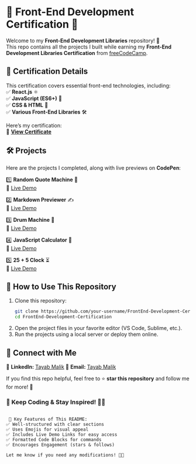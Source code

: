 
# 🎨 Front-End Development Certification 🚀  

Welcome to my **Front-End Development Libraries** repository! 🎉  
This repo contains all the projects I built while earning my **Front-End Development Libraries Certification** from [freeCodeCamp](https://www.freecodecamp.org/certification/tayabmalik/front-end-development-libraries).  

## 📜 Certification Details  
This certification covers essential front-end technologies, including:  
✅ **React.js** ⚛️  
✅ **JavaScript (ES6+)** 🚀  
✅ **CSS & HTML** 🎨  
✅ **Various Front-End Libraries** 🛠️  

Here’s my certification:  
🔗 **[View Certificate](https://www.freecodecamp.org/certification/tayabmalik/front-end-development-libraries)**  

## 🛠️ Projects  

Here are the projects I completed, along with live previews on **CodePen**:  

1️⃣ **Random Quote Machine** 📝  
   🔗 [Live Demo](https://codepen.io/Tayab-Malik/pen/ogvPZoN)  

2️⃣ **Markdown Previewer** ✍️  
   🔗 [Live Demo](https://codepen.io/Tayab-Malik/pen/azoQWmr)  

3️⃣ **Drum Machine** 🥁  
   🔗 [Live Demo](https://codepen.io/Tayab-Malik/pen/vEBQmeX)  

4️⃣ **JavaScript Calculator** 🔢  
   🔗 [Live Demo](https://codepen.io/Tayab-Malik/pen/VYZVbxK)  

5️⃣ **25 + 5 Clock** ⏳  
   🔗 [Live Demo](https://codepen.io/Tayab-Malik/pen/YPKRQOv)  

## 🚀 How to Use This Repository  

1. Clone this repository:  
   ```sh
   git clone https://github.com/your-username/FrontEnd-Development-Certification.git
   cd FrontEnd-Development-Certification
   ```
2. Open the project files in your favorite editor (VS Code, Sublime, etc.).  
3. Run the projects using a local server or deploy them online.  

## 🤝 Connect with Me  

💼 **LinkedIn:** [Tayab Malik](https://www.linkedin.com/in/tayabmalik)
📧 **Email:** [Tayab Malik](tayabghafor@gmail.com)

If you find this repo helpful, feel free to ⭐️ **star this repository** and follow me for more! 🚀  


### 🎯 Keep Coding & Stay Inspired! 🚀🔥  
```

 🔹 Key Features of This README:
✅ Well-structured with clear sections  
✅ Uses Emojis for visual appeal  
✅ Includes Live Demo Links for easy access  
✅ Formatted Code Blocks for commands  
✅ Encourages Engagement (stars & follows)  

Let me know if you need any modifications! 🚀🔥
